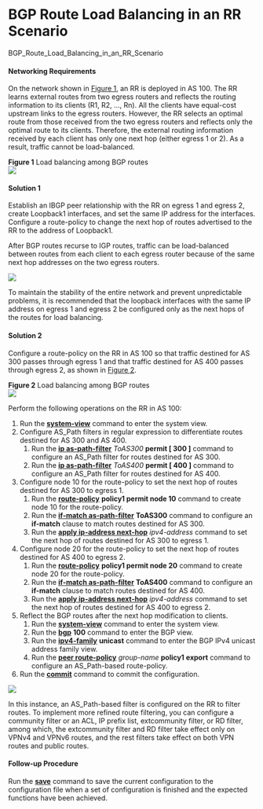 BGP Route Load Balancing in an RR Scenario
==========================================

BGP_Route_Load_Balancing_in_an_RR_Scenario

#### Networking Requirements

On the network shown in [Figure 1](#EN-US_CONCEPT_0172365035__fig_load-balance_feature_05501), an RR is deployed in AS 100. The RR learns external routes from two egress routers and reflects the routing information to its clients (R1, R2, ..., Rn). All the clients have equal-cost upstream links to the egress routers. However, the RR selects an optimal route from those received from the two egress routers and reflects only the optimal route to its clients. Therefore, the external routing information received by each client has only one next hop (either egress 1 or 2). As a result, traffic cannot be load-balanced.

**Figure 1** Load balancing among BGP routes  
![](images/fig_load-balance_feature_05501.png)

#### Solution 1

Establish an IBGP peer relationship with the RR on egress 1 and egress 2, create Loopback1 interfaces, and set the same IP address for the interfaces. Configure a route-policy to change the next hop of routes advertised to the RR to the address of Loopback1.

After BGP routes recurse to IGP routes, traffic can be load-balanced between routes from each client to each egress router because of the same next hop addresses on the two egress routers.

![](../../../../public_sys-resources/note_3.0-en-us.png) 

To maintain the stability of the entire network and prevent unpredictable problems, it is recommended that the loopback interfaces with the same IP address on egress 1 and egress 2 be configured only as the next hops of the routes for load balancing.



#### Solution 2

Configure a route-policy on the RR in AS 100 so that traffic destined for AS 300 passes through egress 1 and that traffic destined for AS 400 passes through egress 2, as shown in [Figure 2](#EN-US_CONCEPT_0172365035__fig_load-balance_feature_05502).

**Figure 2** Load balancing among BGP routes  
![](images/fig_load-balance_feature_05502.png)

Perform the following operations on the RR in AS 100:

1. Run the [**system-view**](cmdqueryname=system-view) command to enter the system view.
2. Configure AS\_Path filters in regular expression to differentiate routes destined for AS 300 and AS 400.
   1. Run the [**ip as-path-filter**](cmdqueryname=ip+as-path-filter) *ToAS300* **permit [ 300 ]** command to configure an AS\_Path filter for routes destined for AS 300.
   2. Run the [**ip as-path-filter**](cmdqueryname=ip+as-path-filter) *ToAS400* **permit [ 400 ]** command to configure an AS\_Path filter for routes destined for AS 400.
3. Configure node 10 for the route-policy to set the next hop of routes destined for AS 300 to egress 1.
   1. Run the [**route-policy**](cmdqueryname=route-policy) **policy1 permit node 10** command to create node 10 for the route-policy.
   2. Run the [**if-match as-path-filter**](cmdqueryname=if-match+as-path-filter) **ToAS300** command to configure an **if-match** clause to match routes destined for AS 300.
   3. Run the [**apply ip-address next-hop**](cmdqueryname=apply+ip-address+next-hop) *ipv4-address* command to set the next hop of routes destined for AS 300 to egress 1.
4. Configure node 20 for the route-policy to set the next hop of routes destined for AS 400 to egress 2.
   1. Run the [**route-policy**](cmdqueryname=route-policy) **policy1 permit node 20** command to create node 20 for the route-policy.
   2. Run the [**if-match as-path-filter**](cmdqueryname=if-match+as-path-filter) **ToAS400** command to configure an **if-match** clause to match routes destined for AS 400.
   3. Run the [**apply ip-address next-hop**](cmdqueryname=apply+ip-address+next-hop) *ipv4-address* command to set the next hop of routes destined for AS 400 to egress 2.
5. Reflect the BGP routes after the next hop modification to clients.
   1. Run the [**system-view**](cmdqueryname=system-view) command to enter the system view.
   2. Run the [**bgp**](cmdqueryname=bgp) **100** command to enter the BGP view.
   3. Run the [**ipv4-family**](cmdqueryname=ipv4-family) **unicast** command to enter the BGP IPv4 unicast address family view.
   4. Run the [**peer route-policy**](cmdqueryname=peer+route-policy) *group-name* **policy1** **export** command to configure an AS\_Path-based route-policy.
6. Run the [**commit**](cmdqueryname=commit) command to commit the configuration.

![](../../../../public_sys-resources/note_3.0-en-us.png) 

In this instance, an AS\_Path-based filter is configured on the RR to filter routes. To implement more refined route filtering, you can configure a community filter or an ACL, IP prefix list, extcommunity filter, or RD filter, among which, the extcommunity filter and RD filter take effect only on VPNv4 and VPNv6 routes, and the rest filters take effect on both VPN routes and public routes.



#### Follow-up Procedure

Run the [**save**](cmdqueryname=save) command to save the current configuration to the configuration file when a set of configuration is finished and the expected functions have been achieved.